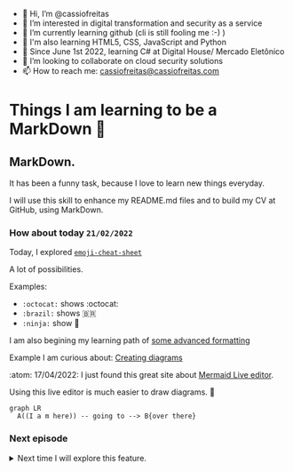 - 👋 Hi, I’m @cassiofreitas
- 👀 I’m interested in digital transformation and security as a service
- 🌱 I’m currently learning github (cli is still fooling me :-) )
- 🌱 I'm also learning HTML5, CSS, JavaScript and Python
- 🌱 Since June 1st 2022, learning C# at Digital House/ Mercado Eletônico
- 💞️ I’m looking to collaborate on cloud security solutions
- 📫 How to reach me: cassiofreitas@cassiofreitas.com

<!---
cassiofreitas/cassiofreitas is a ✨ special ✨ repository because its `README.md` (this file) appears on your GitHub profile.
You can click the Preview link to take a look at your changes.
--->

# Things I am learning to be a MarkDown :ninja:

## MarkDown.

It has been a funny task, because I love to learn new things everyday.

I will use this skill to enhance my README.md files and to build my CV at GitHub, using MarkDown.

### How about today `21/02/2022`

Today, I explored [`emoji-cheat-sheet`](https://github.com/ikatyang/emoji-cheat-sheet/blob/master/README.md)

A lot of possibilities.

Examples:

- ```:octocat:``` shows :octocat:
- ```:brazil:``` shows :brazil:
- ```:ninja:``` show :ninja:

I am also begining my learning path of [some advanced formatting](https://docs.github.com/en/get-started/writing-on-github/working-with-advanced-formatting)

Example I am curious about: [Creating diagrams](https://docs.github.com/en/get-started/writing-on-github/working-with-advanced-formatting/creating-diagrams)

:atom: 17/04/2022: I just found this great site about [Mermaid Live editor](https://mermaid.live/).

Using this live editor is much easier to draw diagrams. 🤫

```mermaid
graph LR
  A((I a m here)) -- going to --> B{over there}
```

### Next episode

<details><summary>Next time I will explore this feature.</summary>
<p>
  
  ```javascript
    console.log("Hello world"); 😃
  ```
  
</p>
</details>
